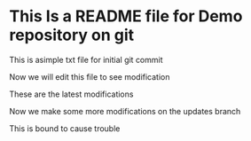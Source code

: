 # This Is a README file for Demo repository on git

This is asimple txt file for initial git commit 

Now we will edit this file to see modification

These are the latest modifications

Now we make some more modifications on the updates branch

This is bound to cause trouble